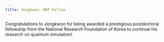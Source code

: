 ```yaml
---
title: Jongkwon: NRF Fellow
---
```


Congratulations to Jongkwon for being awarded a prestigious postdoctoral
fellowship from the National Research Foundation of Korea to continue his
research on quantum simulation!
